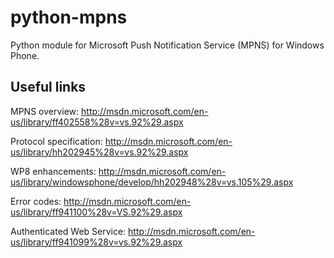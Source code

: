 python-mpns
===========

Python module for Microsoft Push Notification Service (MPNS) for Windows Phone.

Useful links
------------

MPNS overview:             http://msdn.microsoft.com/en-us/library/ff402558%28v=vs.92%29.aspx

Protocol specification:    http://msdn.microsoft.com/en-us/library/hh202945%28v=vs.92%29.aspx

WP8 enhancements:          http://msdn.microsoft.com/en-us/library/windowsphone/develop/hh202948%28v=vs.105%29.aspx

Error codes:               http://msdn.microsoft.com/en-us/library/ff941100%28v=VS.92%29.aspx

Authenticated Web Service: http://msdn.microsoft.com/en-us/library/ff941099%28v=vs.92%29.aspx
